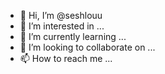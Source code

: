 - 👋 Hi, I’m @seshlouu
- 👀 I’m interested in ...
- 🌱 I’m currently learning ...
- 💞️ I’m looking to collaborate on ...
- 📫 How to reach me ...

<!---
seshlouu/seshlouu is a ✨ special ✨ repository because its `README.md` (this file) appears on your GitHub profile.
You can click the Preview link to take a look at your changes.
--->
